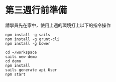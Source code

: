 # 第三週行前準備

請學員先在家中，使用上週的環境打上以下的指令操作

```
npm install -g sails
npm install -g grunt-cli
npm install -g bower
```

```
cd ~/workspace
sails new demo
cd demo
npm install
sails generate api User
npm start
```
